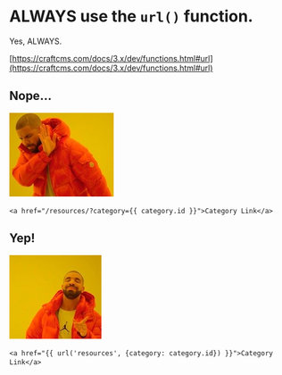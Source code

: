 # ALWAYS use the `url()` function.

Yes, ALWAYS.

[https://craftcms.com/docs/3.x/dev/functions.html#url](https://craftcms.com/docs/3.x/dev/functions.html#url)

## Nope…

![](resources/nope.jpg)

<!-- {% raw %} -->

```twig
<a href="/resources/?category={{ category.id }}">Category Link</a>
```

<!-- {% endraw %}) -->

## Yep!

![](resources/yep.jpg)

<!-- {% raw %} -->

```twig
<a href="{{ url('resources', {category: category.id}) }}">Category Link</a>
```

<!-- {% endraw %}) -->
